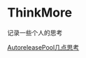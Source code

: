 # ThinkMore
记录一些个人的思考

[AutoreleasePool几点思考](https://github.com/YongbaoWang/ThinkMore/blob/master/AutoreleasePool%E5%87%A0%E7%82%B9%E6%80%9D%E8%80%83.md)
